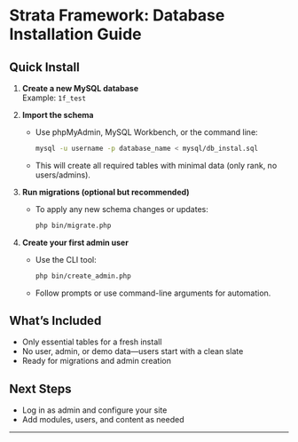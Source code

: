# Strata Framework: Database Installation Guide

## Quick Install

1. **Create a new MySQL database**  
   Example: `1f_test`

2. **Import the schema**
   - Use phpMyAdmin, MySQL Workbench, or the command line:
     ```sh
     mysql -u username -p database_name < mysql/db_instal.sql
     ```
   - This will create all required tables with minimal data (only rank, no users/admins).

3. **Run migrations (optional but recommended)**
   - To apply any new schema changes or updates:
     ```sh
     php bin/migrate.php
     ```

4. **Create your first admin user**
   - Use the CLI tool:
     ```sh
     php bin/create_admin.php
     ```
   - Follow prompts or use command-line arguments for automation.

## What’s Included

- Only essential tables for a fresh install
- No user, admin, or demo data—users start with a clean slate
- Ready for migrations and admin creation

## Next Steps

- Log in as admin and configure your site
- Add modules, users, and content as needed

---
